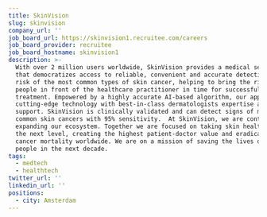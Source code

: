 ```yaml
---
title: SkinVision
slug: skinvision
company_url: ''
job_board_url: https://skinvision1.recruitee.com/careers
job_board_provider: recruitee
job_board_hostname: skinvision1
description: >-
  With over 2 million users worldwide, SkinVision provides a medical service
  that democratizes access to reliable, convenient and accurate detection of
  risk of the most common types of skin cancer, helping to bring the right
  people in front of the healthcare practitioner in time for successful
  treatment. Empowered by a highly accurate AI-based algorithm, our app combines
  cutting-edge technology with best-in-class dermatologists expertise and
  support. SkinVision is clinically validated and can detect signs of most
  common skin cancers with 95% sensitivity.  At SkinVision, we are continuously
  expanding our ecosystem. Together we are focused on taking skin health care to
  the next level, creating the highest patient-doctor value and eradicating skin
  cancer mortality worldwide. We are on a mission of saving the lives of 250.000
  people in the next decade.
tags:
  - medtech
  - healthtech
twitter_url: ''
linkedin_url: ''
positions:
  - city: Amsterdam
---
```

